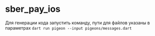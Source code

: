 # sber_pay_ios

Для генерации кода запустить команду, пути для файлов указаны в параметрах
`dart run pigeon --input pigeons/messages.dart`